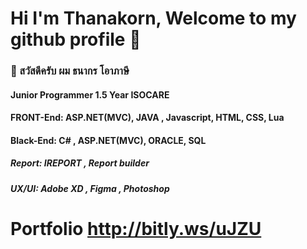 #  Hi I'm Thanakorn, Welcome to my github profile 👋
###  👋 สวัสดีครับ ผม ธนากร โอาภาษี 
####   Junior Programmer  1.5 Year ISOCARE
####   FRONT-End: ASP.NET(MVC), JAVA , Javascript, HTML, CSS, Lua 
####   Black-End: C# , ASP.NET(MVC), ORACLE, SQL
#####  Report:  IREPORT ,   Report builder
#####  UX/UI:   Adobe XD , Figma , Photoshop
# Portfolio http://bitly.ws/uJZU





<!---
Bellyx/Bellyx is a ✨ special ✨ repository because its `README.md` (this file) appears on your GitHub profile.
You can click the Preview link to take a look at your changes.
--->
